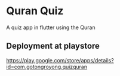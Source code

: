 # Quran Quiz
A quiz app in flutter using the Quran

## Deployment at playstore
https://play.google.com/store/apps/details?id=com.gotongroyong.quizquran
